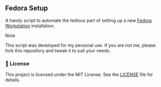## Fedora Setup

A handy script to automate the tedious part of setting up a new [Fedora Workstation] installation.

> [!NOTE]
> This script was developed for my personal use. If you are not me, please fork this repository and
> tweak it to suit your needs.

### 📜 License

This project is licensed under the MIT License. See the [LICENSE] file for details.

[fedora workstation]: https://fedoraproject.org/workstation
[license]: LICENSE.md
